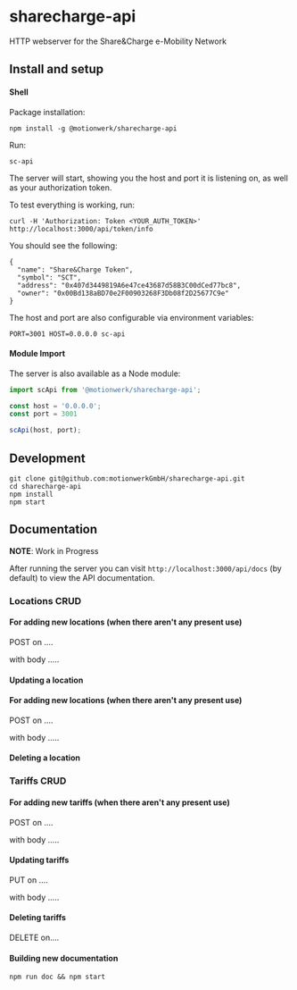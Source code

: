 # sharecharge-api
HTTP webserver for the Share&amp;Charge e-Mobility Network

## Install and setup

#### Shell

Package installation:
```
npm install -g @motionwerk/sharecharge-api
```

Run:
```
sc-api
```

The server will start, showing you the host and port it is listening on, as well as your authorization token.

To test everything is working, run:
```
curl -H 'Authorization: Token <YOUR_AUTH_TOKEN>' http://localhost:3000/api/token/info
```

You should see the following:

```
{
  "name": "Share&Charge Token",
  "symbol": "SCT",
  "address": "0x407d3449819A6e47ce43687d58B3C00dCed77bc8",
  "owner": "0x00Bd138aBD70e2F00903268F3Db08f2D25677C9e"
}
```

The host and port are also configurable via environment variables:
```
PORT=3001 HOST=0.0.0.0 sc-api
```

#### Module Import

The server is also available as a Node module:

```ts
import scApi from '@motionwerk/sharecharge-api';

const host = '0.0.0.0';
const port = 3001

scApi(host, port);
```


## Development

```
git clone git@github.com:motionwerkGmbH/sharecharge-api.git
cd sharecharge-api
npm install
npm start
```

## Documentation

**NOTE**: Work in Progress

After running the server you can visit `http://localhost:3000/api/docs` (by default) to view the API documentation. 

### Locations CRUD

####  For adding new locations (when there aren't any present use)

POST on ....

with body .....

#### Updating a location

####  For adding new locations (when there aren't any present use)

POST on ....

with body .....

#### Deleting a location

### Tariffs CRUD

####  For adding new tariffs (when there aren't any present use)

POST on ....

with body .....

#### Updating tariffs

PUT on ....

with body .....

#### Deleting tariffs

DELETE on....






#### Building new documentation

```
npm run doc && npm start
```

